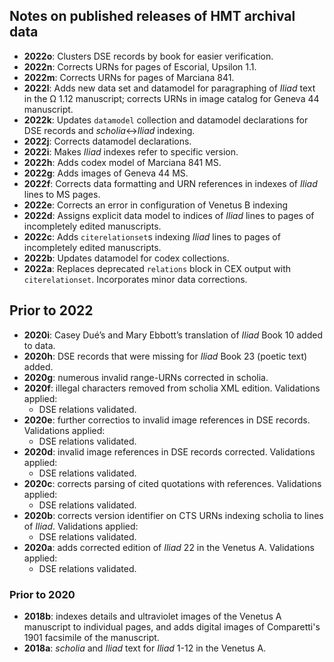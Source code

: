 

## Notes on published releases of HMT archival data

- **2022o**: Clusters DSE records by book for easier verification.
- **2022n**: Corrects URNs for pages of Escorial, Upsilon 1.1.
- **2022m**: Corrects URNs for pages of Marciana 841.
- **2022l**: Adds new data set and datamodel for paragraphing of *Iliad* text in the Ω 1.12 manuscript; corrects URNs in image catalog for Geneva 44 manuscript.
- **2022k**: Updates `datamodel` collection and datamodel declarations for DSE records and *scholia*<->*Iliad* indexing.
- **2022j**: Corrects datamodel declarations.
- **2022i**: Makes *Iliad* indexes refer to specific version.
- **2022h**: Adds codex model of Marciana 841 MS.
- **2022g**: Adds images of Geneva 44 MS.
- **2022f**: Corrects data formatting and URN references in indexes of *Iliad* lines to MS pages.
- **2022e**: Corrects an error in configuration of Venetus B indexing
- **2022d**: Assigns explicit data model to indices of *Iliad* lines to pages of incompletely edited manuscripts.
- **2022c**: Adds `citerelationset`s indexing *Iliad* lines to pages of incompletely edited manuscripts.
- **2022b**: Updates datamodel for codex collections.
- **2022a**: Replaces deprecated `relations` block in CEX output with `citerelationset`. Incorporates minor data corrections.

## Prior to 2022

- **2020i**: Casey Dué’s and Mary Ebbott’s translation of *Iliad* Book 10 added to data.
- **2020h**: DSE records that were missing for *Iliad* Book 23 (poetic text) added.
- **2020g**: numerous invalid range-URNs corrected in scholia.
- **2020f**: illegal characters removed from scholia XML edition.  Validations applied:
    - DSE relations validated.
- **2020e**: further correctios to invalid image references in DSE records.  Validations applied:
    - DSE relations validated.
- **2020d**: invalid image references in DSE records corrected.  Validations applied:
    - DSE relations validated.
- **2020c**: corrects parsing of cited quotations with references.  Validations applied:
    - DSE relations validated.
- **2020b**: corrects version identifier on CTS URNs indexing scholia to lines of *Iliad*.  Validations applied:
    - DSE relations validated.
- **2020a**: adds corrected edition of *Iliad* 22 in the Venetus A.  Validations applied:  
    - DSE relations validated.


### Prior to 2020

-  **2018b**:  indexes details and ultraviolet images of the Venetus A manuscript to individual pages, and adds digital images of Comparetti's 1901 facsimile of the manuscript.
-  **2018a**:  *scholia* and *Iliad* text for *Iliad* 1-12 in the Venetus A.
